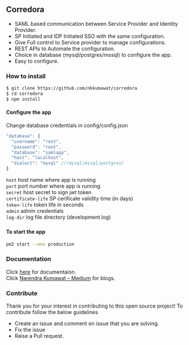 ## Corredora 
* SAML based communication between Service Provider and Identity Provider.
* SP Initiated and IDP Initiated SSO with the same configuration.
* Give Full control to Service provider to manage configurations.
* REST APIs to Automate the configuration.
* Choice in database (mysql/postgres/mssql) to configure the app.
* Easy to configure.

### How to install
```bash
$ git clone https://github.com/nkkumawat/corredora
$ cd corredora
$ npm install
```
#### Configure the app
Change database credentials in config/config.json
```js
"database": {
  "username": "root", 
  "password": "root",
  "database": "samlapp",
  "host": "localhost",
  "dialect": "mysql" //(mysql/mssql/postgres)
}
```

<code>host</code> host name where app is running<br>
<code>port</code> port number where app is running<br>
<code>secret</code> host secret to sign jwt token<br>
<code>certificate-life</code> SP cerificate validity time (in days)<br>
<code>token-life</code> token life in seconds<br>
<code>admin</code> admin credentials<br>
<code>log-dir</code> log file directory (development.log)<br>


### 
#### To start the app
```bash
pm2 start --env production
```
### Documentation
Click [here](./docs) for documentaion.<br>
Click [Narendra Kumawat – Medium](https://medium.com/@nk-kumawat) for blogs.

### Contribute
Thank you for your interest in contributing to this open source project!
To contribute follow the below guidelines
* Create an issue and comment on issue that you are solving.
* Fix the issue 
* Raise a Pull request.
